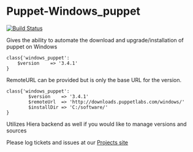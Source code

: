 # Puppet-Windows_puppet
[![Build Status](https://travis-ci.org/cyberious/puppet-windows_puppet.png?branch=master)](https://travis-ci.org/cyberious/puppet-windows_puppet)

Gives the ability to automate the download and upgrade/installation of puppet on Windows

    class{'windows_puppet':
        $version    => '3.4.1'
    }

RemoteURL can be provided but is only the base URL for the version.

    class{'windows_puppet':
            $version    => '3.4.1'
            $remoteUrl  => 'http://downloads.puppetlabs.com/windows/'
            $installDir => 'C:/software/'
    }

Utilizes Hiera backend as well if you would like to manage versions and sources

Please log tickets and issues at our [Projects site](http://projects.example.com)
